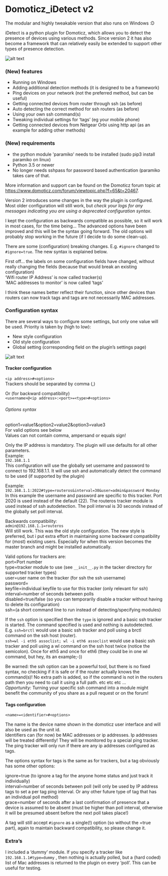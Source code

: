 # Domoticz_iDetect v2

The modular and highly tweakable version that also runs on Windows :D

iDetect is a python plugin for Domoticz, which allows you to detect the presence of devices using various methods. Since version 2 it has also become a framework that can relatively easily be extended to support other types of presence detection.

![alt text](https://github.com/d-EScape/Domoticz_iDetect/blob/master/resources/devices-idetect021.jpg)

### (New) features 
* Running on Windows
* Adding additional detection methods (it is designed to be a framework)
* Ping devices on your network (not the preferred method, but can be useful)
* Getting connected devices from router through ssh (as before)
* Auto detecting the correct method for ssh routers (as before)
* Using your own ssh command(s)
* Tweaking individual settings for ‘tags’ (eg your mobile phone)
* Getting connected devices from Netgear Orbi using http api (as an example for adding other methods)

### (New) requirements
* the python module 'paramiko' needs to be installed (sudo pip3 install paramiko on linux)
* Python 3.5 or newer
* No longer needs sshpass for password based authentication (paramiko takes care of that.

More information and support can be found on the Domoticz forum topic at https://www.domoticz.com/forum/viewtopic.php?f=65&t=20467.  

Version 2 introduces some changes in the way the plugin is configured. Most older configuration will still work, but *check your logs for any messages indicating you are using a deprecated configuration syntax*.  

I kept the configuration as backwards compatible as possible, so it will work in most cases, for the time being…
The advanced options have been improved and this will be the syntax going forward. The old options will probably stop working in the future (if I decide to do some clean-up).  

There are some (configuration) breaking changes. E.g. `#ignore` changed to `#ignore=true`. The new syntax is explained below.  

First off… the labels on some configuration fields have changed, without really changing the fields (because that would break an existing configuration)  
‘Wifi router IP Address’ is now called tracker(s)  
‘MAC addresses to monitor’ is now called ‘tags’  

I think these names better reflect their function, since other devices than routers can now track tags and tags are not necessarily MAC addresses.

### Configuration syntax
There are several ways to configure some settings, but only one value will be used. Priority is taken by (high to low):
* New style configuration 
* Old style configuration
* Global setting (corresponding field on the plugin’s settings page)

![alt text](https://github.com/d-EScape/Domoticz_iDetect/blob/master/resources/settings_v2.jpg)

#### Tracker configuration
`<ip address>#<options>`  
Trackers should be separated by comma (,)  

Or (for backward compatibility)  
`<username>@<ip address>:<port>=<type>#<options>`

###### Options syntax
option1=value1&option2=value2&option3=value3  
For valid options see below  
Values can not contain comma, ampersand or equals sign!  

Only the IP address is mandatory. The plugin will use defaults for all other parameters.  
Example:  
`192.168.1.1`      
This configuration will use the globally set username and password to connect to 192.168.1.1. It will use ssh and automatically detect the command to be used (if supported by the plugin)  

Example:  
`192.168.1.1:2022#type=routeros&interval=30&user=admin&password Monday`      
In this example the username and password are specific to this tracker. Port 2020 is used instead of the default (22). The routeros tracker module is used instead of ssh autodetection. The poll interval is 30 seconds instead of the globally set poll interval.  

Backwards compatibility:  
`admin@192.168.1.1=routeros`     
Will still work. This was the old style configuration. The new style is preferred, but i put extra effort in maintaining some backward compatibility for (most) existing users. Especially for when this version becomes the master branch and might be installed automatically.  

Valid options for trackers are:   
port=Port number  
type=tracker module to use (see `__init__.py` in the tacker directory for supported tracker types)  
user=user name on the tracker (for ssh the ssh username)  
password=  
keyfile=individual keyfile to use for this tracker (only relevant for ssh)  
interval=number of seconds between polls  
disabled=true/false (so you can temporarily disable a tracker without having to delete its configuration)  
ssh=(a short command line to run instead of detecting/specifying modules)     

If the `ssh` option is specified then the `type` is ignored and a basic ssh tracker is started. The command specified is used and nothing is autodetected.  
E.g. `ssh=brctl` would use a basic ssh tracker and poll using a brctl command on the ssh host (router).  
`ssh=wl -i eth5 assoclist; wl -i eth6 assoclist` would use a basic ssh tracker and poll using a wl command on the ssh host twice (notice the semicolon). Once for eth5 and once for eth6 (they could be in one wl command, but hey, its an example;-))  

Be warned: the ssh option can be a powerful tool, but there is no fixed syntax, no checking if it is safe or if the router actually knows the command(s)! No extra path is added, so if the command is not in the routers path then you need to call it using a full path.  etc etc etc …  
*Opportunity:* Turning your specific ssh command into a module might benefit the community of you share as a pull request or on the forum!  

#### Tags configuration
`<name>=<identifier>#<options>`  

The name is the device name shown in the domoticz user interface and will also be used as the unit id.  
Identifiers can (for now) be MAC addresses or ip addresses. Ip addresses will be treated differently! They will be monitored by a special ping tracker. The ping tracker will only run if there are any ip addresses configured as tags.  

The options syntax for tags is the same as for trackers, but a tag obviously has some other options:  

ignore=true (to ignore a tag for the anyone home status and just track it individually)  
interval=number of seconds between poll (will only be used by IP address tags to set a per tag ping interval. Or any other future type of tag that has an individual poll method)   
grace=number of seconds after a last confirmation of presence that a device is assumed to be absent (must be higher than poll interval, otherwise it will be presumed absent before the next poll takes place!)       

A tag will still accept `#ignore` as a single(!) option (so without the =true part), again to maintain backward compatibility, so please change it.

### Extra’s

I included a ‘dummy’ module. If you specify a tracker like `192.168.1.1#type=dummy` , then nothing is actually polled, but a (hard coded) list of Mac addresses is returned to the plugin on every ‘poll’. This can be useful for testing.


